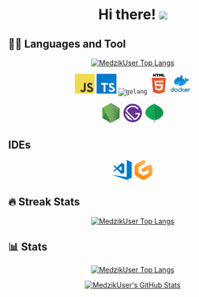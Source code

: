 <h1 align="center">
  Hi there!
  <img src="https://media.giphy.com/media/hvRJCLFzcasrR4ia7z/giphy.gif" width="28">
</h1>

## 👩‍💻 Languages and Tool

<p align="center">
  <a href="https://github.com/anuraghazra/github-readme-stats">
    <img alt="MedzikUser Top Langs" src="https://github-readme-stats.vercel.app/api/top-langs/?username=MedzikUser&theme=radical&count_private=true&layout=compact" />
  </a>
</p>

<p align="center">
  <code><img src="https://raw.githubusercontent.com/github/explore/main/topics/javascript/javascript.png" alt="javascript" width="40" height="40" /></code>
  <code><img src="https://raw.githubusercontent.com/github/explore/main/topics/typescript/typescript.png" alt="typescript" width="40" height="40" /></code>
  <code><img src="https://golang.org/doc/gopher/favicon.svg" alt="golang" width="40" height="40" /></code>
  <code><img src="https://raw.githubusercontent.com/github/explore/main/topics/html/html.png" alt="gatsby" width="40" height="40" /></code>
  <code><img src="https://raw.githubusercontent.com/github/explore/main/topics/docker/docker.png" alt="docker" width="40" height="40" /></code>
</p>

<p align="center">
  <code><img src="https://raw.githubusercontent.com/github/explore/main/topics/nodejs/nodejs.png" alt="nodejs" width="40" height="40" /></code>
  <code><img src="https://raw.githubusercontent.com/github/explore/main/topics/gatsby/gatsby.png" alt="gatsby" width="40" height="40" /></code>
  <code><img src="/icons/mongodb/mongodb.svg" alt="mongodb" width="40" height="40" /></code>
  
</p>

## IDEs

<p align="center">
  <code><img src="https://raw.githubusercontent.com/github/explore/main/topics/visual-studio-code/visual-studio-code.png" alt="vscode" width="40" height="40" /></code>
  <code><img src="https://raw.githubusercontent.com/github/explore/main/topics/gitpod/gitpod.png" alt="gitpod" width="40" height="40" /></code>
</p>

## 🔥 Streak Stats

<p align="center">
  <a href="https://git.io/streak-stats">
    <img alt="MedzikUser Top Langs" src="https://github-readme-streak-stats.herokuapp.com/?user=MedzikUser&theme=dracula" />
  </a>
</p>

## 📊 Stats

<p align="center">
  <a href="https://github.com/ashutosh00710/github-readme-activity-graph">
    <img alt="MedzikUser Top Langs" src="https://activity-graph.herokuapp.com/graph?username=MedzikUser&bg_color=1F222E&color=F8D866&line=F85D7F&point=FFFFFF&hide_border=true" />
  </a>
</p>

<p align="center">
  <a href="https://github.com/anuraghazra/github-readme-stats">
    <img alt="MedzikUser's GitHub Stats" src="https://github-readme-stats.vercel.app/api?username=MedzikUser&show_icons=true&theme=radical&line_height=27&include_all_commits=true&count_private=true" />
  </a>
</p>
